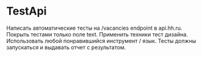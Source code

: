 # TestApi
Написать автоматические тесты на /vacancies endpoint в api.hh.ru.
Покрыть тестами только поле text.
Применить техники тест дизайна.
Использовать любой понравившийся инструмент / язык.
Тесты должны запускаться и выдавать отчет с результатом.
